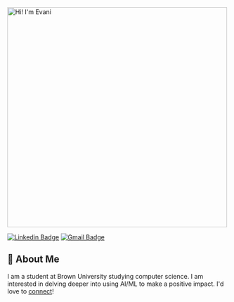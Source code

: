 <img src="https://github.com/user-attachments/assets/cbfc760b-8b7b-4dde-b13e-ae5de4bcea62" alt="Hi! I'm Evani" width="500px" />

[![Linkedin Badge](https://img.shields.io/badge/-edalal-blue?style=flat&logo=Linkedin&logoColor=white&link=https://www.linkedin.com/in/edalal/)](https://www.linkedin.com/in/edalal/)
[![Gmail Badge](https://img.shields.io/badge/-evedalal-c14438?style=flat&logo=Gmail&logoColor=white&link=mailto:evedalal@gmail.com)](mailto:evedalal@gmail.com)

## 📖 About Me
I am a student at Brown University studying computer science. I am interested in delving deeper into using AI/ML to make a positive impact. I'd love to [connect](https://www.linkedin.com/in/edalal/)!

